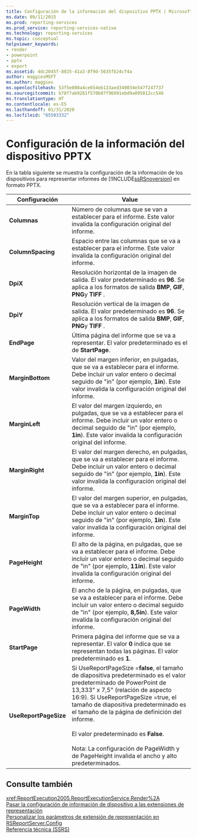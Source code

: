 ```yaml
---
title: Configuración de la información del dispositivo PPTX | Microsoft Docs
ms.date: 09/11/2015
ms.prod: reporting-services
ms.prod_service: reporting-services-native
ms.technology: reporting-services
ms.topic: conceptual
helpviewer_keywords:
- render
- powerpoint
- pptx
- export
ms.assetid: 4dc2045f-8025-41a3-8f9d-5635fb24cf4a
author: maggiesMSFT
ms.author: maggies
ms.openlocfilehash: 53f5e080a4ce654eb133aed340034e547f247737
ms.sourcegitcommit: b78f7ab9281f570b87f96991ebd9a095812cc546
ms.translationtype: HT
ms.contentlocale: es-ES
ms.lasthandoff: 01/31/2020
ms.locfileid: "65503332"
---
```

# <a name="pptx-device-information-settings"></a>Configuración de la información del dispositivo PPTX
  En la tabla siguiente se muestra la configuración de la información de los dispositivos para representar informes de [!INCLUDE[ssRSnoversion](../includes/ssrsnoversion-md.md)] en formato PPTX.  
  
|Configuración|Value|  
|-------------|-----------|  
|**Columnas**|Número de columnas que se van a establecer para el informe. Este valor invalida la configuración original del informe.|  
|**ColumnSpacing**|Espacio entre las columnas que se va a establecer para el informe. Este valor invalida la configuración original del informe.|  
|**DpiX**|Resolución horizontal de la imagen de salida. El valor predeterminado es **96**. Se aplica a los formatos de salida **BMP**, **GIF**, **PNG**y **TIFF** .|  
|**DpiY**|Resolución vertical de la imagen de salida. El valor predeterminado es **96**. Se aplica a los formatos de salida **BMP**, **GIF**, **PNG**y **TIFF** .|  
|**EndPage**|Última página del informe que se va a representar. El valor predeterminado es el de **StartPage**.|  
|**MarginBottom**|Valor del margen inferior, en pulgadas, que se va a establecer para el informe. Debe incluir un valor entero o decimal seguido de "in" (por ejemplo, **1in**). Este valor invalida la configuración original del informe.|  
|**MarginLeft**|El valor del margen izquierdo, en pulgadas, que se va a establecer para el informe. Debe incluir un valor entero o decimal seguido de "in" (por ejemplo, **1in**). Este valor invalida la configuración original del informe.|  
|**MarginRight**|El valor del margen derecho, en pulgadas, que se va a establecer para el informe. Debe incluir un valor entero o decimal seguido de "in" (por ejemplo, **1in**). Este valor invalida la configuración original del informe.|  
|**MarginTop**|El valor del margen superior, en pulgadas, que se va a establecer para el informe. Debe incluir un valor entero o decimal seguido de "in" (por ejemplo, **1in**). Este valor invalida la configuración original del informe.|  
|**PageHeight**|El alto de la página, en pulgadas, que se va a establecer para el informe. Debe incluir un valor entero o decimal seguido de "in" (por ejemplo, **11in**). Este valor invalida la configuración original del informe.|  
|**PageWidth**|El ancho de la página, en pulgadas, que se va a establecer para el informe. Debe incluir un valor entero o decimal seguido de "in" (por ejemplo, **8,5in**). Este valor invalida la configuración original del informe.|  
|**StartPage**|Primera página del informe que se va a representar. El valor **0** indica que se representan todas las páginas. El valor predeterminado es **1**.|  
|**UseReportPageSize**|Si UseReportPageSize =**false**, el tamaño de diapositiva predeterminado es el valor predeterminado de PowerPoint de 13,333" x 7,5" (relación de aspecto 16:9). Si UseReportPageSize =true, el tamaño de diapositiva predeterminado es el tamaño de la página de definición del informe.<br /><br /> El valor predeterminado es **False**.<br /><br /> Nota: La configuración de PageWidth y de PageHeight invalida el ancho y alto predeterminados.|  
  
## <a name="see-also"></a>Consulte también  
 <xref:ReportExecution2005.ReportExecutionService.Render%2A>   
 [Pasar la configuración de información de dispositivo a las extensiones de representación](../reporting-services/report-server-web-service/net-framework/passing-device-information-settings-to-rendering-extensions.md)   
 [Personalizar los parámetros de extensión de representación en RSReportServer.Config](../reporting-services/customize-rendering-extension-parameters-in-rsreportserver-config.md)   
 [Referencia técnica &#40;SSRS&#41;](../reporting-services/technical-reference-ssrs.md)  
  
  
